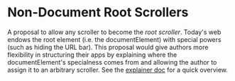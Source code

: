 # Non-Document Root Scrollers

A proposal to allow any scroller to become the *root scroller*. Today's web
endows the root element (i.e. the documentElement) with special powers (such
as hiding the URL bar). This proposal would give authors more flexibility in
structuring their apps by explaining where the documentElement's specialness
comes from and allowing the author to assign it to an arbitrary scroller. See
the
[explainer doc](https://github.com/bokand/NonBodyRootScroller/blob/master/explainer.md)
for a quick overview.

